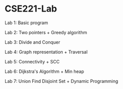 # CSE221-Lab

Lab 1: Basic program

Lab 2: Two pointers + Greedy algorithm

Lab 3: Divide and Conquer

Lab 4: Graph representation + Traversal

Lab 5: Connectivity + SCC

Lab 6: Dijkstra's Algorithm + Min heap

Lab 7: Union Find Disjoint Set + Dynamic Programming